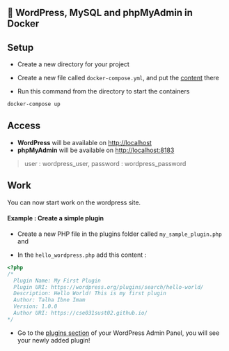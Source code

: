 ## 🎨 WordPress, MySQL and phpMyAdmin in Docker

## Setup
- Create a new directory for your project

- Create a new file called `docker-compose.yml`, and put the [content](docker-compose.yml) there

- Run this command from the directory to start the containers
```bash
docker-compose up 
```

## Access 
- **WordPress** will be available on [http://localhost](http://localhost)
- **phpMyAdmin** will be available on [http://localhost:8183](http://localhost:8183)
> user : wordpress_user, password : wordpress_password

## Work 
You can now start work on the wordpress site.

#### Example : Create a simple plugin

- Create a new PHP file in the plugins folder called `my_sample_plugin.php` and 

- In the `hello_wordpress.php` add this content :
```php
<?php
/*
  Plugin Name: My First Plugin
  Plugin URI: https://wordpress.org/plugins/search/hello-world/
  Description: Hello World! This is my first plugin
  Author: Talha Ibne Imam
  Version: 1.0.0
  Author URI: https://cse031sust02.github.io/
*/
```

-  Go to the [plugins section](http://localhost/wp-admin/plugins.php) of your WordPress Admin Panel, you will see your newly added plugin!
